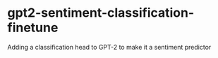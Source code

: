 # gpt2-sentiment-classification-finetune
Adding a classification head to GPT-2 to make it a sentiment predictor
